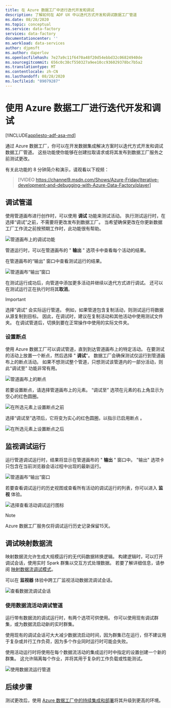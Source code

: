 ```yaml
---
title: 在 Azure 数据工厂中进行迭代开发和调试
description: 了解如何在 ADF UX 中以迭代方式开发和调试数据工厂管道
ms.date: 08/28/2020
ms.topic: conceptual
ms.service: data-factory
services: data-factory
documentationcenter: ''
ms.workload: data-services
author: djpmsft
ms.author: daperlov
ms.openlocfilehash: 7e27a9c11f6470a48f20d54ebbd32c06824940de
ms.sourcegitcommit: 656c0c38cf550327a9ee10cc936029378bc7b5a2
ms.translationtype: MT
ms.contentlocale: zh-CN
ms.lasthandoff: 08/28/2020
ms.locfileid: "89079287"
---
```

# <a name="iterative-development-and-debugging-with-azure-data-factory"></a>使用 Azure 数据工厂进行迭代开发和调试
[!INCLUDE[appliesto-adf-asa-md](includes/appliesto-adf-asa-md.md)]

通过 Azure 数据工厂，你可以在开发数据集成解决方案时以迭代方式开发和调试数据工厂管道。 这些功能使你能够在创建拉取请求或将其发布到数据工厂服务之前测试更改。 

有关此功能的 8 分钟简介和演示，请观看以下视频：

> [!VIDEO https://channel9.msdn.com/Shows/Azure-Friday/Iterative-development-and-debugging-with-Azure-Data-Factory/player]

## <a name="debugging-a-pipeline"></a>调试管道

使用管道画布进行创作时，可以使用 **调试** 功能来测试活动。 执行测试运行时，在选择“调试”之前，不需要将更改发布到数据工厂。  当希望确保更改在你更新数据工厂工作流之前按预期工作时，此功能很有帮助。

![管道画布上的调试功能](media/iterative-development-debugging/iterative-development-1.png)

管道运行时，可以在管道画布的 " **输出** " 选项卡中查看每个活动的结果。

在管道画布的“输出”  窗口中查看测试运行的结果。

![管道画布“输出”窗口](media/iterative-development-debugging/iterative-development-2.png)

在测试运行成功后，向管道中添加更多活动并继续以迭代方式进行调试。 还可以在测试运行正在执行时将其**取消**。

> [!IMPORTANT]
> 选择”调试”  会实际运行管道。 例如，如果管道包含复制活动，则测试运行将数据从源复制到目标。 因此，在调试时，建议在复制活动和其他活动中使用测试文件夹。 在调试管道后，切换到要在正常操作中使用的实际文件夹。

### <a name="setting-breakpoints"></a>设置断点

使用 Azure 数据工厂可以调试管道，直到到达管道画布上的特定活动。 在要测试的活动上放置一个断点，然后选择 " **调试**"。 数据工厂会确保测试仅运行到管道画布上的断点活动。 如果不想测试整个管道，只想测试该管道内的一部分活动，则此“调试至”  功能非常有用。

![管道画布上的断点](media/iterative-development-debugging/iterative-development-3.png)

若要设置断点，请选择管道画布上的元素。 “调试至”  选项在元素的右上角显示为空心的红色圆圈。

![在所选元素上设置断点之前](media/iterative-development-debugging/iterative-development-4.png)

选择“调试至”选项后，它将变为实心的红色圆圈，以指示已启用断点  。

![在所选元素上设置断点之后](media/iterative-development-debugging/iterative-development-5.png)

## <a name="monitoring-debug-runs"></a>监视调试运行

运行管道调试运行时，结果将显示在管道画布的 " **输出** " 窗口中。 "输出" 选项卡只包含在当前浏览器会话过程中出现的最新运行。 

![管道画布“输出”窗口](media/iterative-development-debugging/iterative-development-2.png)

若要查看调试运行的历史视图或查看所有活动的调试运行的列表，你可以进入 **监视** 体验。 

![选择查看活动调试运行图标](media/iterative-development-debugging/view-debug-runs.png)

> [!NOTE]
> Azure 数据工厂服务仅将调试运行历史记录保留15天。 

## <a name="debugging-mapping-data-flows"></a>调试映射数据流

映射数据流允许生成大规模运行的无代码数据转换逻辑。 构建逻辑时，可以打开调试会话，使用实时 Spark 群集以交互方式处理数据。 若要了解详细信息，请参阅 [映射数据流调试模式](concepts-data-flow-debug-mode.md)。

可以在 **监视器** 体验中跨工厂监视活动数据流调试会话。

![查看数据流调试会话](media/iterative-development-debugging/view-dataflow-debug-sessions.png)
 
### <a name="debugging-a-pipeline-with-a-data-flow-activity"></a>使用数据流活动调试管道

运行带有数据流的调试运行时，有两个选项可供使用。 你可以使用现有调试群集，或为数据流启动新的实时群集。

使用现有的调试会话可大大减少数据流启动时间，因为群集已在运行，但不建议用于复杂或并行工作负荷，因为多个作业同时运行时可能会失败。 

使用活动运行时将使用在每个数据流活动的集成运行时中指定的设置创建一个新的群集。 这允许隔离每个作业，并将其用于复杂的工作负载或性能测试。

![使用数据流运行管道](media/iterative-development-debugging/iterative-development-dataflow.png)

## <a name="next-steps"></a>后续步骤

测试更改后，使用 [Azure 数据工厂中的持续集成和部署](continuous-integration-deployment.md)将其升级到更高的环境。
